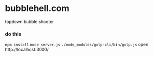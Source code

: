 # bubblehell.com
topdown bubble shooter

### do this
`npm install`
`node server.js`
`./node_modules/gulp-cli/bin/gulp.js`
open http://localhost:3000/
